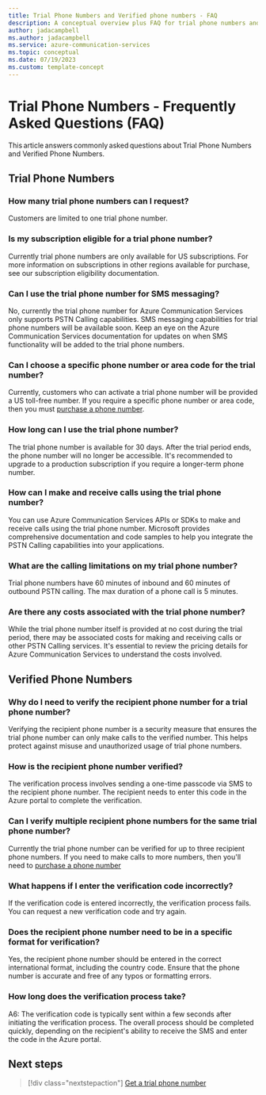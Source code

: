 ```yaml
---
title: Trial Phone Numbers and Verified phone numbers - FAQ
description: A conceptual overview plus FAQ for trial phone numbers and verified phone numbers
author: jadacampbell
ms.author: jadacampbell
ms.service: azure-communication-services
ms.topic: conceptual
ms.date: 07/19/2023
ms.custom: template-concept
---
```


# Trial Phone Numbers - Frequently Asked Questions (FAQ)

This article answers commonly asked questions about Trial Phone Numbers and Verified Phone Numbers. 



## Trial Phone Numbers
### How many trial phone numbers can I request? 
Customers are limited to one trial phone number.
 
### Is my subscription eligible for a trial phone number? 
Currently trial phone numbers are only available for US subscriptions. For more information on subscriptions in other regions available for purchase, see our subscription eligibility documentation.  

### Can I use the trial phone number for SMS messaging? 
No, currently the trial phone number for Azure Communication Services only supports PSTN Calling capabilities. SMS messaging capabilities for trial phone numbers will be available soon. Keep an eye on the Azure Communication Services documentation for updates on when SMS functionality will be added to the trial phone numbers. 

### Can I choose a specific phone number or area code for the trial number? 
Currently, customers who can activate a trial phone number will be provided a US toll-free number. If you require a specific phone number or area code, then you must [purchase a phone number](../../quickstarts/telephony/get-phone-number.md). 

### How long can I use the trial phone number? 
The trial phone number is available for 30 days. After the trial period ends, the phone number will no longer be accessible. It's recommended to upgrade to a production subscription if you require a longer-term phone number. 


### How can I make and receive calls using the trial phone number? 
You can use Azure Communication Services APIs or SDKs to make and receive calls using the trial phone number. Microsoft provides comprehensive documentation and code samples to help you integrate the PSTN Calling capabilities into your applications. 

### What are the calling limitations on my trial phone number? 
Trial phone numbers have 60 minutes of inbound and 60 minutes of outbound PSTN calling. The max duration of a phone call is 5 minutes.
 
### Are there any costs associated with the trial phone number? 
While the trial phone number itself is provided at no cost during the trial period, there may be associated costs for making and receiving calls or other PSTN Calling services. It's essential to review the pricing details for Azure Communication Services to understand the costs involved.  

## Verified Phone Numbers
<!-- add your content here -->
### Why do I need to verify the recipient phone number for a trial phone number?
Verifying the recipient phone number is a security measure that ensures the trial phone number can only make calls to the verified number. This helps protect against misuse and unauthorized usage of trial phone numbers.

### How is the recipient phone number verified?
The verification process involves sending a one-time passcode via SMS to the recipient phone number. The recipient needs to enter this code in the Azure portal to complete the verification.

### Can I verify multiple recipient phone numbers for the same trial phone number?
Currently the trial phone number can be verified for up to three recipient phone numbers. If you need to make calls to more numbers, then you'll need to [purchase a phone number](../../quickstarts/telephony/get-phone-number.md)

### What happens if I enter the verification code incorrectly?
If the verification code is entered incorrectly, the verification process fails. You can request a new verification code and try again.

### Does the recipient phone number need to be in a specific format for verification?
Yes, the recipient phone number should be entered in the correct international format, including the country code. Ensure that the phone number is accurate and free of any typos or formatting errors.

### How long does the verification process take?
A6: The verification code is typically sent within a few seconds after initiating the verification process. The overall process should be completed quickly, depending on the recipient's ability to receive the SMS and enter the code in the Azure portal. 


## Next steps

> [!div class="nextstepaction"]
> [Get a trial phone number](../../quickstarts/telephony/get-trial-phone-number.md)

